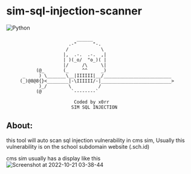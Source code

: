 # sim-sql-injection-scanner
![Python](https://img.shields.io/badge/Python-3.9.2-blue)

```
                          ______
                       .-"      "-.
                      /            \               
                     |,  .-.  .-.  ,|
                     | )(_o/  "o_)( |
                     |/     /\     \|
           (@_       (_     ^^     _)
      _     ) \_______\__|IIIIII|__/_________________________
     (_)@8@8{}<________|-\IIIIII/-|__________________________>
            )_/        \          /
           (@           `--------`
           
                         Coded by x0rr
                        SIM SQL INJECTION

```
## About:
this tool will auto scan sql injection vulnerability in cms sim, Usually this vulnerability is on the school subdomain website (.sch.id)

cms sim usually has a display like this
![Screenshot at 2022-10-21 03-38-44](https://user-images.githubusercontent.com/51450260/196965113-6a4de5f1-b9e1-4e6b-8c00-7ceb0a56c473.png)

